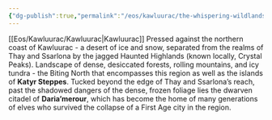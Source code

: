 ```yaml
---
{"dg-publish":true,"permalink":"/eos/kawluurac/the-whispering-wildlands/","updated":"2024-12-22T19:35:02.607-06:00"}
---
```


[[Eos/Kawluurac/Kawluurac\|Kawluurac]]
Pressed against the northern coast of Kawluurac - a desert of ice and snow, separated from the realms of Thay and Ssarlona by the jagged Haunted Highlands (known locally, Crystal Peaks). Landscape of dense, desiccated forests, rolling mountains, and icy tundra - the Biting North that encompasses this region as well as the islands of **Katyr Steppes**. Tucked beyond the edge of Thay and Ssarlona’s reach, past the shadowed dangers of the dense, frozen foliage lies the dwarven citadel of **Daria’merour**, which has become the home of many generations of elves who survived the collapse of a First Age city in the region.